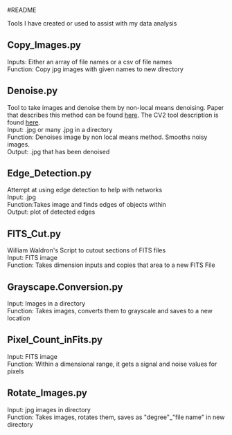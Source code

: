 #README

Tools I have created or used to assist with my data analysis

## Copy_Images.py

Inputs: Either an array of file names or a csv of file names  
Function: Copy jpg images with given names to new directory  

## Denoise.py

Tool to take images and denoise them by non-local means denoising. Paper that describes this method can be found [here](https://www.ipol.im/pub/art/2011/bcm_nlm/article.pdf). The CV2 tool description is found [here](https://opencv-python-tutroals.readthedocs.io/en/latest/py_tutorials/py_photo/py_non_local_means/py_non_local_means.html).  
Input: .jpg or many .jpg in a directory  
Function: Denoises image by non local means method. Smooths noisy images.  
Output: .jpg that has been denoised

## Edge_Detection.py

Attempt at using edge detection to help with networks  
Input: .jpg  
Function:Takes image and finds edges of objects within  
Output: plot of detected edges  

## FITS_Cut.py

William Waldron's Script to cutout sections of FITS files  
Input: FITS image  
Function: Takes dimension inputs and copies that area to a new FITS File  

## Grayscape.Conversion.py

Input: Images in a directory  
Function: Takes images, converts them to grayscale and saves to a new location

## Pixel_Count_inFits.py

Input: FITS image  
Function: Within a dimensional range, it gets a signal and noise values for pixels  

## Rotate_Images.py

Input: jpg images in directory  
Function: Takes images, rotates them, saves as "degree"_"file name" in new directory
